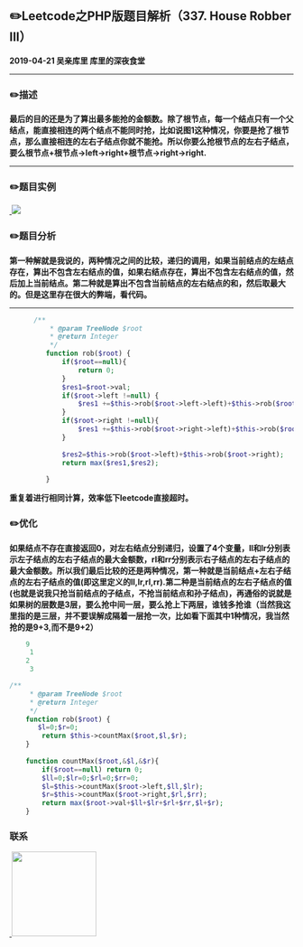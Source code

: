 ## :pencil2:Leetcode之PHP版题目解析（337. House Robber III）
**2019-04-21 吴亲库里 库里的深夜食堂**
****
### :pencil2:描述
 **最后的目的还是为了算出最多能抢的金额数。除了根节点，每一个结点只有一个父结点，能直接相连的两个结点不能同时抢，比如说图1这种情况，你要是抢了根节点，那么直接相连的左右子结点你就不能抢。所以你要么抢根节点的左右子结点，要么根节点+根节点->left->right+根节点->right->right.**
****
### :pencil2:题目实例
<a href="https://github.com/wuqinqiang/">
​    <img src="https://github.com/wuqinqiang/Lettcode-php/blob/master/images/337.png">
</a> 

### :pencil2:题目分析
**第一种解就是我说的，两种情况之间的比较，递归的调用，如果当前结点的左结点存在，算出不包含左右结点的值，如果右结点存在，算出不包含左右结点的值，然后加上当前结点。第二种就是算出不包含当前结点的左右结点的和，然后取最大的。但是这里存在很大的弊端，看代码。**

****

```php
      /**
          * @param TreeNode $root
          * @return Integer
          */
         function rob($root) {
             if($root==null){
                 return 0;
             }
             $res1=$root->val;
             if($root->left !=null) {
                 $res1 +=$this->rob($root->left->left)+$this->rob($root->left->right);
             }
             if($root->right !=null){
                 $res1 +=$this->rob($root->right->left)+$this->rob($root->right->right);
             }
             
             $res2=$this->rob($root->left)+$this->rob($root->right);
             return max($res1,$res2);
         
         }
```
**重复着进行相同计算，效率低下leetcode直接超时。**

### :pencil2:优化
**如果结点不存在直接返回0，对左右结点分别递归，设置了4个变量，ll和lr分别表示左子结点的左右子结点的最大金额数，rl和rr分别表示右子结点的左右子结点的最大金额数。所以我们最后比较的还是两种情况，第一种就是当前结点+左右子结点的左右子结点的值(即这里定义的ll,lr,rl,rr).第二种是当前结点的左右子结点的值(也就是说我只抢当前结点的子结点，不抢当前结点和孙子结点)，再通俗的说就是如果树的层数是3层，要么抢中间一层，要么抢上下两层，谁钱多抢谁（当然我这里指的是三层，并不要误解成隔着一层抢一次，比如看下面其中1种情况，我当然抢的是9+3,而不是9+2）**
```php
    9
     1
    2
     3
```
```php
/**
     * @param TreeNode $root
     * @return Integer
     */
    function rob($root) {
       $l=0;$r=0;
        return $this->countMax($root,$l,$r);
    }
    
    function countMax($root,&$l,&$r){
        if($root==null) return 0;
        $ll=0;$lr=0;$rl=0;$rr=0;
        $l=$this->countMax($root->left,$ll,$lr);
        $r=$this->countMax($root->right,$rl,$rr);
        return max($root->val+$ll+$lr+$rl+$rr,$l+$r);
    }
```
### 联系

<a href="https://github.com/wuqinqiang/">
​    <img src="https://github.com/wuqinqiang/Lettcode-php/blob/master/qrcode_for_gh_c194f9d4cdb1_430.jpg" width="150px" height="150px">
</a> 
   
    
    
    


